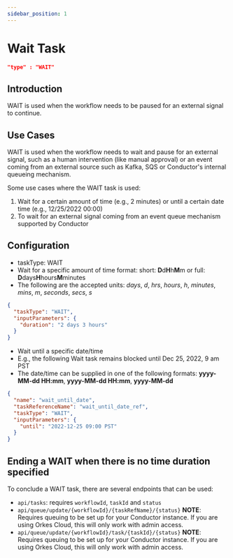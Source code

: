 ```yaml
---
sidebar_position: 1
---
```


# Wait Task

```json
"type" : "WAIT"
```

## Introduction

WAIT is used when the workflow needs to be paused for an external signal to continue.

## Use Cases

WAIT is used when the workflow needs to wait and pause for an external signal, such as a human intervention
(like manual approval) or an event coming from an external source such as Kafka, SQS or Conductor's internal queueing mechanism.

Some use cases where the WAIT task is used:

1. Wait for a certain amount of time (e.g., 2 minutes) or until a certain date time (e.g., 12/25/2022 00:00)
2. To wait for an external signal coming from an event queue mechanism supported by Conductor

## Configuration

- taskType: WAIT
- Wait for a specific amount of time
  format: short: **D**d**H**h**M**m or full: **D**days**H**hours**M**minutes
- The following are the accepted units: _days_, _d_, _hrs_, _hours_, _h_, _minutes_, _mins_, _m_, _seconds_, _secs_, _s_

```json
{
  "taskType": "WAIT",
  "inputParameters": {
    "duration": "2 days 3 hours"
  }
}
```

- Wait until a specific date/time
- E.g., the following Wait task remains blocked until Dec 25, 2022, 9 am PST
- The date/time can be supplied in one of the following formats:
  **yyyy-MM-dd HH:mm**, **yyyy-MM-dd HH:mm**, **yyyy-MM-dd**

```json
{
  "name": "wait_until_date",
  "taskReferenceName": "wait_until_date_ref",
  "taskType": "WAIT",
  "inputParameters": {
    "until": "2022-12-25 09:00 PST"
  }
}
```

## Ending a WAIT when there is no time duration specified

To conclude a WAIT task, there are several endpoints that can be used:

- `api/tasks`: requires `workflowId`, `taskId` and `status`
- `api/queue/update/{workflowId}/{taskRefName}/{status}` **NOTE**: Requires queuing to be set up for your Conductor instance. If you are using Orkes Cloud, this will only work with admin access.
- `api/queue/update/{workflowId}/task/{taskId}/{status}` **NOTE**: Requires queuing to be set up for your Conductor instance. If you are using Orkes Cloud, this will only work with admin access.
